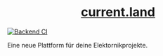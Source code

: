 <h1 align="center"><a href="https://current.land" target="_blank" noopener>current.land</a></h1>

[![Backend CI](https://github.com/SkyGuardian42/current/actions/workflows/backend.yml/badge.svg)](https://github.com/SkyGuardian42/current/actions/workflows/backend.yml)


Eine neue Plattform für deine Elektornikprojekte.
